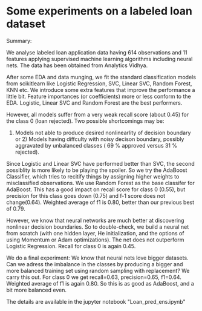 
# Some experiments on a labeled loan dataset

Summary: 

We analyse labeled loan application data having 614 observations and 11 features applying supervised machine learning algorithms including neural nets. The data has been obtained from Analytics Vidhya.

After some EDA and data munging, we fit the standard classification models from scikitlearn like Logistic Regression, SVC, Linear SVC, 
Random Forest, KNN etc. We introduce some extra features that improve the performance a little bit. Feature importances (or coefficients) 
more or less conform to the EDA. Logistic, Linear SVC and Random Forest are the best performers.

However, all models suffer from a very weak recall score (about 0.45) for the class 0 (loan rejected). Two possible shortcomings may be: 
1) Models not able to produce desired nonlinearlity of decision boundary or 2) Models having diffculty with noisy decison boundary, 
possibly aggravated by unbalanced classes ( 69 % approved versus 31 % rejected).

Since Logistic and Linear SVC have performed better than SVC, the second possiblity is more likely to be playing the spoiler. So we try 
the AdaBoost Classifier, which tries to recitify things by assigning higher weights to misclassified observations. We use Random Forest 
as the base classifer for AdaBoost. This has a good impact on recall score for class 0 (0.55), but precision for this class goes down
(0.75) and f-1 score does not change(0.64). Weighted average of f1 is 0.80, better than our previous best of 0.79.

However, we know that neural networks are much better at discovering nonlinear decision boundaries. So to double-check, we build a neural 
net from scratch (with one hidden layer, He initialization, and the options of using Momentum or Adam optimizations). The net does not 
outperform Logistic Regression. Recall for class 0 is again 0.45.

We do a final experiment: We know that neural nets love bigger datasets. Can we adress the imbalance in the classes by producing a bigger 
and more balanced training set using random sampling with replacement? We carry this out. For class 0 we get recall=0.63, precision=0.65, 
f1=0.64. Weighted average of f1 is again 0.80. So this is as good as AdaBoost, and a bit more balanced even.

The details are available in the jupyter notebook "Loan_pred_ens.ipynb"
